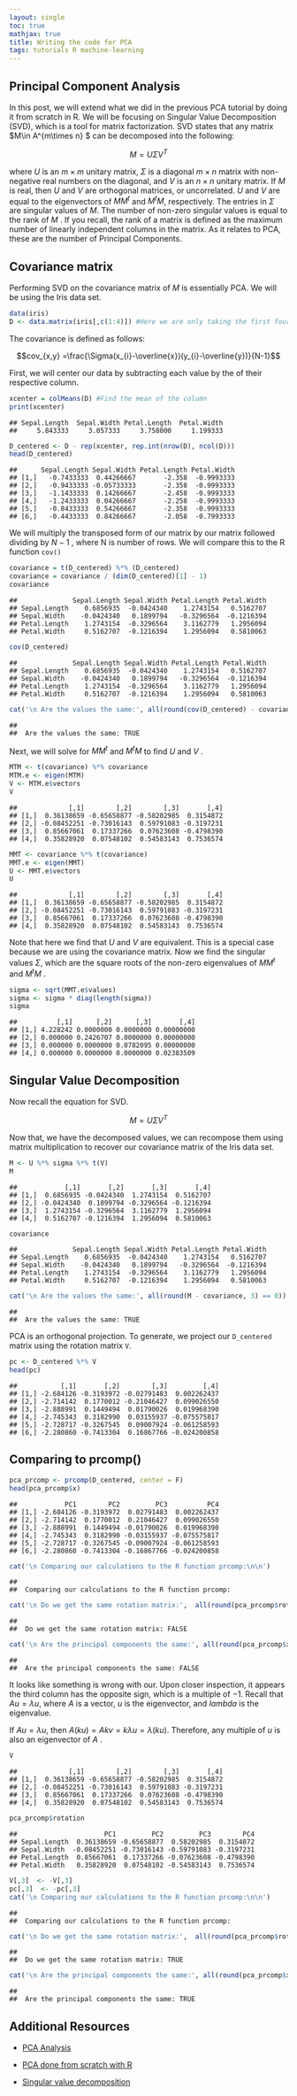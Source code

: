 ```yaml
---
layout: single
toc: true
mathjax: true
title: Writing the code for PCA
tags: tutorials R machine-learning
---
```


## Principal Component Analysis

In this post, we will extend what we did in the previous PCA tutorial by
doing it from scratch in R. We will be focusing on Singular Value
Decomposition (SVD), which is a tool for matrix factorization. SVD
states that any matrix $M\in A^{m\times n} $
can be decomposed into the following:

$$M = U\Sigma V^{T}$$

where $U$ is an $m\times m$ unitary matrix, $\Sigma$ is a diagonal $m\times n$ matrix with non-negative real numbers on the diagonal, and $V$ is an $n\times n$ unitary matrix. If $M$ is real, then $U$ and $V$ are orthogonal matrices, or uncorrelated. $U$ and $V$ are equal to the eigenvectors of $MM^{t}$ and $M^{t}M$, respectively. The entries in $\Sigma$ are singular values of $M$. The number of non-zero singular values is equal to the rank of $M$
. If you recall, the rank of a matrix is defined as the maximum number
of linearly independent columns in the matrix. As it relates to PCA,
these are the number of Principal Components.

## Covariance matrix

Performing SVD on the covariance matrix of $M$
is essentially PCA. We will be using the Iris data set.

``` r
data(iris)
D <- data.matrix(iris[,c(1:4)]) #Here we are only taking the first four columns as the last one is categorical data.
```

The covariance is defined as follows:

$$cov_{x,y} =\frac{\Sigma(x_{i}-\overline{x})(y_{i}-\overline{y})}{N-1}$$


First, we will center our data by subtracting each value by the of their
respective column.

``` r
xcenter = colMeans(D) #Find the mean of the column
print(xcenter)
```

    ## Sepal.Length  Sepal.Width Petal.Length  Petal.Width
    ##     5.843333     3.057333     3.758000     1.199333

``` r
D_centered <- D - rep(xcenter, rep.int(nrow(D), ncol(D)))
head(D_centered)
```

    ##      Sepal.Length Sepal.Width Petal.Length Petal.Width
    ## [1,]   -0.7433333  0.44266667       -2.358  -0.9993333
    ## [2,]   -0.9433333 -0.05733333       -2.358  -0.9993333
    ## [3,]   -1.1433333  0.14266667       -2.458  -0.9993333
    ## [4,]   -1.2433333  0.04266667       -2.258  -0.9993333
    ## [5,]   -0.8433333  0.54266667       -2.358  -0.9993333
    ## [6,]   -0.4433333  0.84266667       -2.058  -0.7993333

We will multiply the transposed form of our matrix by our matrix
followed dividing by $N-1$
, where N is number of rows. We will compare this to the R function
`cov()`

``` r
covariance = t(D_centered) %*% (D_centered)
covariance = covariance / (dim(D_centered)[1] - 1)
covariance
```

    ##              Sepal.Length Sepal.Width Petal.Length Petal.Width
    ## Sepal.Length    0.6856935  -0.0424340    1.2743154   0.5162707
    ## Sepal.Width    -0.0424340   0.1899794   -0.3296564  -0.1216394
    ## Petal.Length    1.2743154  -0.3296564    3.1162779   1.2956094
    ## Petal.Width     0.5162707  -0.1216394    1.2956094   0.5810063

``` r
cov(D_centered)
```

    ##              Sepal.Length Sepal.Width Petal.Length Petal.Width
    ## Sepal.Length    0.6856935  -0.0424340    1.2743154   0.5162707
    ## Sepal.Width    -0.0424340   0.1899794   -0.3296564  -0.1216394
    ## Petal.Length    1.2743154  -0.3296564    3.1162779   1.2956094
    ## Petal.Width     0.5162707  -0.1216394    1.2956094   0.5810063

``` r
cat('\n Are the values the same:', all(round(cov(D_centered) - covariance, 3) == 0))
```

    ##
    ##  Are the values the same: TRUE

Next, we will solve for $MM^{t}$ and $M^{t}M$ to find $U$ and $V$
.

``` r
MTM <- t(covariance) %*% covariance
MTM.e <- eigen(MTM)
V <- MTM.e$vectors
V
```

    ##             [,1]        [,2]        [,3]       [,4]
    ## [1,]  0.36138659 -0.65658877 -0.58202985  0.3154872
    ## [2,] -0.08452251 -0.73016143  0.59791083 -0.3197231
    ## [3,]  0.85667061  0.17337266  0.07623608 -0.4798390
    ## [4,]  0.35828920  0.07548102  0.54583143  0.7536574

``` r
MMT <- covariance %*% t(covariance)
MMT.e <- eigen(MMT)
U <- MMT.e$vectors
U
```

    ##             [,1]        [,2]        [,3]       [,4]
    ## [1,]  0.36138659 -0.65658877 -0.58202985  0.3154872
    ## [2,] -0.08452251 -0.73016143  0.59791083 -0.3197231
    ## [3,]  0.85667061  0.17337266  0.07623608 -0.4798390
    ## [4,]  0.35828920  0.07548102  0.54583143  0.7536574

Note that here we find that $U$ and $V$ are equivalent. This is a special case because we are using the
covariance matrix. Now we find the singular values $\Sigma$, which are the square roots of the non-zero eigenvalues of $MM^{t}$ and $M^{t}M$
.

``` r
sigma <- sqrt(MMT.e$values)
sigma <- sigma * diag(length(sigma))
sigma
```

    ##          [,1]      [,2]      [,3]       [,4]
    ## [1,] 4.228242 0.0000000 0.0000000 0.00000000
    ## [2,] 0.000000 0.2426707 0.0000000 0.00000000
    ## [3,] 0.000000 0.0000000 0.0782095 0.00000000
    ## [4,] 0.000000 0.0000000 0.0000000 0.02383509

## Singular Value Decomposition

Now recall the equation for SVD.

$$M = U\Sigma V^{T}$$


Now that, we have the decomposed values, we can recompose them using
matrix multiplication to recover our covariance matrix of the Iris data
set.

``` r
M <- U %*% sigma %*% t(V)
M
```

    ##            [,1]       [,2]       [,3]       [,4]
    ## [1,]  0.6856935 -0.0424340  1.2743154  0.5162707
    ## [2,] -0.0424340  0.1899794 -0.3296564 -0.1216394
    ## [3,]  1.2743154 -0.3296564  3.1162779  1.2956094
    ## [4,]  0.5162707 -0.1216394  1.2956094  0.5810063

``` r
covariance
```

    ##              Sepal.Length Sepal.Width Petal.Length Petal.Width
    ## Sepal.Length    0.6856935  -0.0424340    1.2743154   0.5162707
    ## Sepal.Width    -0.0424340   0.1899794   -0.3296564  -0.1216394
    ## Petal.Length    1.2743154  -0.3296564    3.1162779   1.2956094
    ## Petal.Width     0.5162707  -0.1216394    1.2956094   0.5810063

``` r
cat('\n Are the values the same:', all(round(M - covariance, 3) == 0))
```

    ##
    ##  Are the values the same: TRUE

PCA is an orthogonal projection. To generate, we project our
`D_centered` matrix using the rotation matrix `V`.

``` r
pc <- D_centered %*% V
head(pc)
```

    ##           [,1]       [,2]        [,3]         [,4]
    ## [1,] -2.684126 -0.3193972 -0.02791483  0.002262437
    ## [2,] -2.714142  0.1770012 -0.21046427  0.099026550
    ## [3,] -2.888991  0.1449494  0.01790026  0.019968390
    ## [4,] -2.745343  0.3182990  0.03155937 -0.075575817
    ## [5,] -2.728717 -0.3267545  0.09007924 -0.061258593
    ## [6,] -2.280860 -0.7413304  0.16867766 -0.024200858

## Comparing to prcomp()

``` r
pca_prcomp <- prcomp(D_centered, center = F)
head(pca_prcomp$x)
```

    ##            PC1        PC2         PC3          PC4
    ## [1,] -2.684126 -0.3193972  0.02791483  0.002262437
    ## [2,] -2.714142  0.1770012  0.21046427  0.099026550
    ## [3,] -2.888991  0.1449494 -0.01790026  0.019968390
    ## [4,] -2.745343  0.3182990 -0.03155937 -0.075575817
    ## [5,] -2.728717 -0.3267545 -0.09007924 -0.061258593
    ## [6,] -2.280860 -0.7413304 -0.16867766 -0.024200858

``` r
cat('\n Comparing our calculations to the R function prcomp:\n\n')
```

    ##
    ##  Comparing our calculations to the R function prcomp:

``` r
cat('\n Do we get the same rotation matrix:',  all(round(pca_prcomp$rotation - V, 3) == 0))
```

    ##
    ##  Do we get the same rotation matrix: FALSE

``` r
cat('\n Are the principal components the same:', all(round(pca_prcomp$x - pc, 3) == 0))
```

    ##
    ##  Are the principal components the same: FALSE

It looks like something is wrong with our. Upon closer inspection, it
appears the third column has the opposite sign, which is a multiple of $-1$. Recall that $Au =\lambda u$, where $A$ is a vector, $u$ is the eigenvector, and $lambda$
is the eigenvalue.

If $Au =\lambda u$, then $A(ku) = Akv = k\lambda u =\lambda (ku)$. Therefore, any multiple of $u$ is also an eigenvector of $A$
.

``` r
V
```

    ##             [,1]        [,2]        [,3]       [,4]
    ## [1,]  0.36138659 -0.65658877 -0.58202985  0.3154872
    ## [2,] -0.08452251 -0.73016143  0.59791083 -0.3197231
    ## [3,]  0.85667061  0.17337266  0.07623608 -0.4798390
    ## [4,]  0.35828920  0.07548102  0.54583143  0.7536574

``` r
pca_prcomp$rotation
```

    ##                      PC1         PC2         PC3        PC4
    ## Sepal.Length  0.36138659 -0.65658877  0.58202985  0.3154872
    ## Sepal.Width  -0.08452251 -0.73016143 -0.59791083 -0.3197231
    ## Petal.Length  0.85667061  0.17337266 -0.07623608 -0.4798390
    ## Petal.Width   0.35828920  0.07548102 -0.54583143  0.7536574

``` r
V[,3]  <- -V[,3]
pc[,3]  <- -pc[,3]
cat('\n Comparing our calculations to the R function prcomp:\n\n')
```

    ##
    ##  Comparing our calculations to the R function prcomp:

``` r
cat('\n Do we get the same rotation matrix:',  all(round(pca_prcomp$rotation - V, 3) == 0))
```

    ##
    ##  Do we get the same rotation matrix: TRUE

``` r
cat('\n Are the principal components the same:', all(round(pca_prcomp$x - pc, 3) == 0))
```

    ##
    ##  Are the principal components the same: TRUE

## Additional Resources

-   [PCA
    Analysis](https://www.datacamp.com/community/tutorials/pca-analysis-r)

-   [PCA done from scratch with
    R](https://medium.com/@ravikalia/pca-in-matrix-based-frameworks-9719e29cf7e6)

-   [Singular value
    decomposition](PCA%20done%20from%20scratch%20with%20R)
